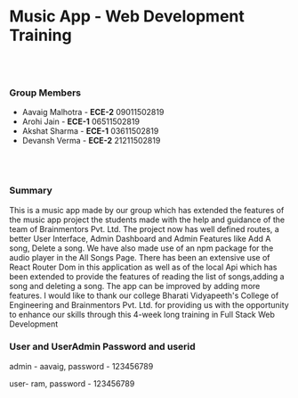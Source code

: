 <h1>Music App - Web Development Training</h1>
<br />
<br />

<h3>Group Members</h3>
<ul>
  <li>Aavaig Malhotra - <b>ECE-2</b> 09011502819</li>
  <li>Arohi Jain - <b>ECE-1</b> 06511502819</li>
  <li>Akshat Sharma - <b>ECE-1</b> 03611502819</li>
  <li>Devansh Verma - <b>ECE-2</b> 21211502819</li>
</ul>
<br /> <br />
<h3>Summary</h3>
<p>This is a music app made by our group which has extended the features of the music app project the students made with the help and guidance of the team of Brainmentors Pvt. Ltd. The project now has well defined routes, a better User Interface, Admin Dashboard and Admin Features like Add A song, Delete a song. We have also made use of an npm package for the audio player in the All Songs Page. There has been an extensive use of React Router Dom in this application as well as of the local Api which has been extended to provide the features of reading the list of songs,adding a song and deleting a song. The app can be improved by adding more features.
I would like to thank our college Bharati Vidyapeeth's College of Engineering and Brainmentors Pvt. Ltd. for providing us with the opportunity to enhance our skills through this 4-week long training in Full Stack Web Development

  
<h3>User and UserAdmin Password and userid</h3>
<p> admin - aavaig, password - 123456789</p>
<p> user- ram, password - 123456789</p>
